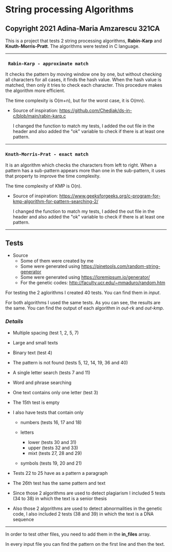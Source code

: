 # String processing Algorithms
## Copyright 2021 Adina-Maria Amzarescu 321CA

This is a project that tests 2 string processing algorithms, **Rabin-Karp** and **Knuth-Morris-Pratt**.
The algorithms were tested in C language.

______________________________________________________________________________________________________________

### `` Rabin-Karp - approximate match``

It checks the pattern by moving window one by one, but without checking all characters for all cases,
it finds the hash value. When the hash value is matched, then only it tries to check each character.
This procedure makes the algorithm more efficient.

The time complexity is O(m+n), but for the worst case, it is O(mn).

* Source of inspiration: https://github.com/Chediak/ds-in-c/blob/main/rabin-karp.c

  I changed the function to match my tests, I added the out file in the header and also
  added the "ok" variable to check if there is at least one pattern.
  
______________________________________________________________________________________________________________

### ``Knuth-Morris-Prat - exact match``

It is an algorithm which checks the characters from left to right. When a pattern has a sub-pattern
appears more than one in the sub-pattern, it uses that property to improve the time complexity.

The time complexity of KMP is O(n).

* Source of inspiration: https://www.geeksforgeeks.org/c-program-for-kmp-algorithm-for-pattern-searching-2/

  I changed the function to match my tests, I added the out file in the header and also
  added the "ok" variable to check if there is at least one pattern.
 
______________________________________________________________________________________________________________

## Tests

  * Source
    * Some of them were created by me
    * Some were generated using https://pinetools.com/random-string-generator
    * Some were generated using https://loremipsum.io/generator/
    * For the genetic codes: http://faculty.ucr.edu/~mmaduro/random.htm

For testing the 2 aglorithms I created 40 tests. You can find them in _input_.

For both algorithms I used the same tests. As you can see, the results are the same. You can find the output
of each algorithm in _out-rk_ and _out-kmp_.

### _Details_

  * Multiple spacing (test 1, 2, 5, 7)
  * Large and small texts
  * Binary text (test 4)
  * The pattern is not found (tests 5, 12, 14, 19, 36 and 40)
  * A single letter search (tests 7 and 11)
  * Word and phrase searching 
  * One text contains only one letter (test 3)
  * The 15th test is empty
  * I also have tests that contain only
  
      * numbers (tests 16, 17 and 18)
      
      * letters
       
          * lower (tests 30 and 31)
          * upper (tests 32 and 33)
          * mixt (tests 27, 28 and 29)
       
      * symbols (tests 19, 20 and 21)
   * Tests 22 to 25 have as a pattern a paragraph
   * The 26th test has the same pattern and text
   * Since those 2 algorithms are used to detect plagiarism I included 5 tests (34 to 38)
     in which the text is a senior thesis
   * Also those 2 algorithms are used to detect abnormalities in the genetic code, I also
     included 2 tests (38 and 39) in which the text is a DNA sequence

______________________________________________________________________________________________________________

In order to test other files, you need to add them in the **in_files** array.

In every input file you can find the pattern on the first line and then the text.
